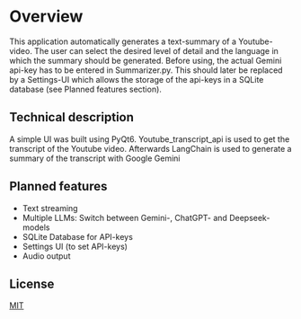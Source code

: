 # Overview
This application automatically generates a text-summary of a Youtube-video.
The user can select the desired level of detail and the language in which the summary should be generated.
Before using, the actual Gemini api-key has to be entered in Summarizer.py. This should later be replaced by a Settings-UI which allows the storage of the api-keys in a SQLite database (see Planned features section).

## Technical description
A simple UI was built using PyQt6. 
Youtube_transcript_api is used to get the transcript of the Youtube video. Afterwards LangChain is used to generate a summary of the transcript with Google Gemini

## Planned features
* Text streaming
* Multiple LLMs: Switch between Gemini-, ChatGPT- and Deepseek-models
* SQLite Database for API-keys
* Settings UI (to set API-keys)
* Audio output

## License
[MIT](https://choosealicense.com/licenses/mit/)